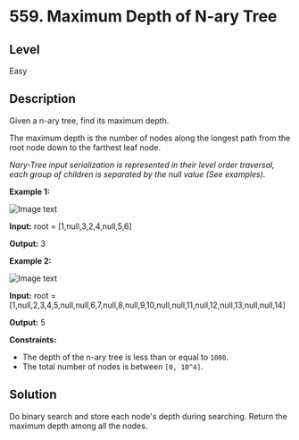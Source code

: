 # 559. Maximum Depth of N-ary Tree
## Level
Easy

## Description
Given a n-ary tree, find its maximum depth.

The maximum depth is the number of nodes along the longest path from the root node down to the farthest leaf node.

*Nary-Tree input serialization is represented in their level order traversal, each group of children is separated by the null value (See examples).*

**Example 1:**

![Image text](https://assets.leetcode.com/uploads/2018/10/12/narytreeexample.png)

**Input:** root = [1,null,3,2,4,null,5,6]

**Output:** 3

**Example 2:**

![Image text](https://assets.leetcode.com/uploads/2019/11/08/sample_4_964.png)

**Input:** root = [1,null,2,3,4,5,null,null,6,7,null,8,null,9,10,null,null,11,null,12,null,13,null,null,14]

**Output:** 5

**Constraints:**

* The depth of the n-ary tree is less than or equal to `1000`.
* The total number of nodes is between `[0, 10^4]`.

## Solution
Do binary search and store each node's depth during searching. Return the maximum depth among all the nodes.
